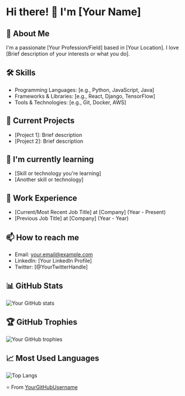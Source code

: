 # Hi there! 👋 I'm [Your Name]

## 🚀 About Me
I'm a passionate [Your Profession/Field] based in [Your Location]. I love [Brief description of your interests or what you do].

## 🛠 Skills
- Programming Languages: [e.g., Python, JavaScript, Java]
- Frameworks & Libraries: [e.g., React, Django, TensorFlow]
- Tools & Technologies: [e.g., Git, Docker, AWS]

## 🔭 Current Projects
- [Project 1]: Brief description
- [Project 2]: Brief description

## 🌱 I'm currently learning
- [Skill or technology you're learning]
- [Another skill or technology]

## 💼 Work Experience
- [Current/Most Recent Job Title] at [Company] (Year - Present)
- [Previous Job Title] at [Company] (Year - Year)

## 📫 How to reach me
- Email: your.email@example.com
- LinkedIn: [Your LinkedIn Profile]
- Twitter: [@YourTwitterHandle]

## 📊 GitHub Stats
![Your GitHub stats](https://github-readme-stats.vercel.app/api?username=YourGitHubUsername&show_icons=true&theme=radical)

## 🏆 GitHub Trophies
![Your GitHub trophies](https://github-profile-trophy.vercel.app/?username=YourGitHubUsername&theme=darkhub)

## 📈 Most Used Languages
![Top Langs](https://github-readme-stats.vercel.app/api/top-langs/?username=YourGitHubUsername&layout=compact)

⭐️ From [YourGitHubUsername](https://github.com/YourGitHubUsername)
